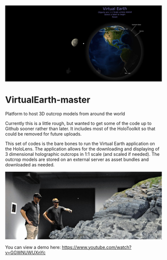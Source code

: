 ![Alt text](/RepoFiles/21752503_10102164198601063_5603727050237681120_o.jpg?raw=true "TitleScreenshot")

# VirtualEarth-master
Platform to host 3D outcrop models from around the world

Currently this is a little rough, but wanted to get some of the code up to Github sooner rather than later. It includes
most of the HoloToolkit so that could be removed for future uploads.

This set of codes is the bare bones to run the Virtual Earth application on the HoloLens. The application allows for the
downloading and displaying of 3 dimensional holographic outcrops in 1:1 scale (and scaled if needed). The outcrop models
are stored on an external server as asset bundles and downloaded as needed.

![Alt text](/RepoFiles/20170914_160753_HoloLens-ysy76k.jpg?raw=true "SharedExperiences")

You can view a demo here:
https://www.youtube.com/watch?v=GGWNUWUXnYc
